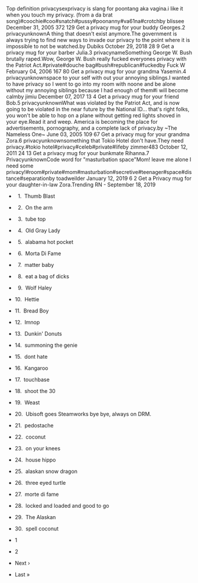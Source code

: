 Top definition privacysexprivacy is slang for poontang aka vagina.i like it when you touch my privacy. (from a da brat song)#coochie#coo#snatch#pussy#poonanny#va61na#crotchby blissee December 31, 2005 372 129 Get a privacy mug for your buddy Georges.2 privacyunknownA thing that doesn't exist anymore.The government is always trying to find new ways to invade our privacy to the point where it is impossible to not be watched.by Dubiks October 29, 2018 28 9 Get a privacy mug for your barber Julia.3 privacynameSomething George W. Bush brutally raped.Wow, George W. Bush really fucked everyones privacy with the Patriot Act.#private#douche bag#bush#republican#fuckedby Fuck W February 04, 2006 167 80 Get a privacy mug for your grandma Yasemin.4 privacyunknownspace to your self with out your annoying siblings.I wanted to have privacy so I went to go into my room with noone and be alone without my annoying siblings because I had enough of them#i will become calmby jimiu December 07, 2017 13 4 Get a privacy mug for your friend Bob.5 privacyunknownWhat was violated by the Patriot Act, and is now going to be violated in the near future by the National ID... that's right folks, you won't be able to hop on a plane without getting red lights shoved in your eye.Read it and weep. America is becoming the place for advertisements, pornography, and a complete lack of privacy.by ~The Nameless One~ June 03, 2005 109 67 Get a privacy mug for your grandma Zora.6 privacyunknownsomething that Tokio Hotel don't have.They need privacy.#tokio hotel#privacy#celeb#private#lifeby zimmer483 October 12, 2011 24 13 Get a privacy mug for your bunkmate Rihanna.7 PrivacyunknownCode word for "masturbation space"Mom! leave me alone I need some privacy!#room#private#mom#masturbation#secretive#teenager#space#distance#separationby toadweilder January 12, 2019 6 2 Get a Privacy mug for your daughter-in-law Zora.Trending RN - September 18, 2019

*     1.  Thumb Blast
*     2.  On the arm
*     3.  tube top
*     4.  Old Gray Lady
*     5.  alabama hot pocket
*     6.  Morta Di Fame
*     7.  matter baby
*     8.  eat a bag of dicks
*     9.  Wolf Haley
*   10.  Hettie
*   11.  Bread Boy
*   12.  lmnop
*   13.  Dunkin' Donuts
*   14.  summoning the genie
*   15.  dont hate
*   16.  Kangaroo
*   17.  touchbase
*   18.  shoot the 30
*   19.  Weast
*   20.  Ubisoft goes Steamworks bye bye, always on DRM.
*   21.  pedostache
*   22.  coconut
*   23.  on your knees
*   24.  house hippo
*   25.  alaskan snow dragon
*   26.  three eyed turtle
*   27.  morte di fame
*   28.  locked and loaded and good to go
*   29.  The Alaskan
*   30.  spell coconut

*   1
*   2
*   Next ›
*   Last »